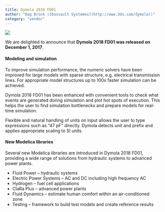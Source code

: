 ```yaml
---
title: Dymola 2018 FD01
author: "Dag Brück ([Dassault Systemes](http://www.3ds.com/dymola))"
category: "vendor"
---
```


![](sparse-solver-small.png)

We are delighted to announce that **Dymola 2018 FD01 was released on December 1, 2017**.

#### Modeling and simulation

To improve simulation performance, the numeric solvers have been improved for large models
with sparse structure, e.g. electrical transmission lines. For appropriate model structures
up to 100x faster simulation can be achieved.

Dymola 2018 FD01 has been enhanced with convenient tools to check what events are generated
during simulation and plot hot spots of execution. This helps the user to find simulation
bottlenecks and prepare models for real-time simulation.

Flexible and natural handling of units on input allows the user to type expressions such as
"47 pF" directly. Dymola detects unit and prefix and applies appropriate scaling to SI units.

#### New Modelica libraries

Several new Modelica libraries are introduced in Dymola 2018 FD01, providing a wide range
of solutions from hydraulic systems to advanced power plants.
- Fluid Power – hydraulic systems
- Electric Power Systems – AC and DC including high frequency AC 
- Hydrogen – fuel cell applications
- ClaRa Plus – advanced power plants
- Fluid Dynamics – estimate human comfort within an air-conditioned zone
- Testing – framework to build test models and create reference results
